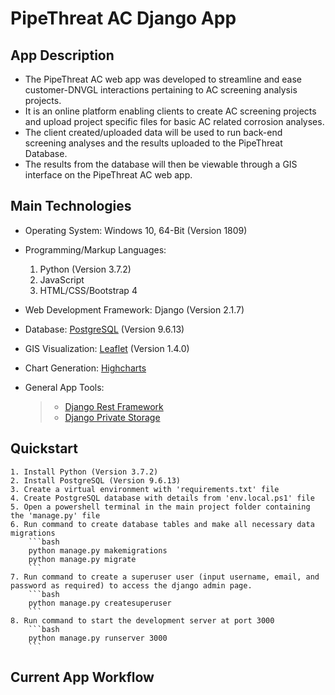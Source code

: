 # PipeThreat AC Django App


## App Description

- The PipeThreat AC web app was developed to streamline and ease customer-DNVGL interactions pertaining to AC screening analysis projects.
- It is an online platform enabling clients to create AC screening projects and upload project specific files for basic AC related corrosion analyses. 
- The client created/uploaded data will be used to run back-end screening analyses and the results uploaded to the PipeThreat Database.
- The results from the database will then be viewable through a GIS interface on the PipeThreat AC web app.


## Main Technologies
 
- Operating System: Windows 10, 64-Bit (Version 1809)

- Programming/Markup Languages:
	1. Python (Version 3.7.2)
	2. JavaScript
	3. HTML/CSS/Bootstrap 4

- Web Development Framework: Django (Version 2.1.7)

- Database: [PostgreSQL](https://www.postgresql.org/) (Version 9.6.13)

- GIS Visualization: [Leaflet](https://leafletjs.com/) (Version 1.4.0)

- Chart Generation: [Highcharts](https://www.highcharts.com/)

- General App Tools:
	> - [Django Rest Framework](https://github.com/encode/django-rest-framework)
	> - [Django Private Storage](https://github.com/edoburu/django-private-storage)


## Quickstart

	1. Install Python (Version 3.7.2)
	2. Install PostgreSQL (Version 9.6.13)
	3. Create a virtual environment with 'requirements.txt' file
	4. Create PostgreSQL database with details from 'env.local.ps1' file
	5. Open a powershell terminal in the main project folder containing the 'manage.py' file
	6. Run command to create database tables and make all necessary data migrations
		```bash
		python manage.py makemigrations
		python manage.py migrate
		```
	7. Run command to create a superuser user (input username, email, and password as required) to access the django admin page.
		```bash
		python manage.py createsuperuser
		```
	8. Run command to start the development server at port 3000
		```bash
		python manage.py runserver 3000
		```



## Current App Workflow



